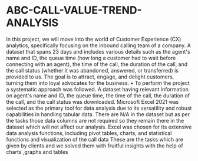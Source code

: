 # ABC-CALL-VALUE-TREND-ANALYSIS
In this project, we will move into the world of Customer Experience (CX) analytics, specifically focusing on the inbound calling team of a company. 
A dataset that spans 23 days and includes various details such as the agent's name and ID, the queue time (how long a customer had to wait before connecting with an agent), the time of the call, the duration of the call, and the call status (whether it was abandoned, answered, or transferred) is provided to us.
The goal is to attract, engage, and delight customers, turning them into loyal advocates for the business.
•	To perform the project a systematic approach was followed. A dataset having relevant information on agent's name and ID, the queue time, the time of the call, the duration of the call, and the call status was downloaded. Microsoft Excel 2021 was selected as the primary tool for data analysis due to its versatility and robust capabilities in handling tabular data. There are N/A in the dataset but as per the tasks those data columns are not required so they remain there in the dataset which will not affect our analysis.
Excel was chosen for its extensive data analysis functions, including pivot tables, charts, and statistical functions and visualization of the call data
These are the tasks which are given by clients and we solved them with fruitful insights with the help of charts ,graphs and tables
